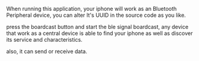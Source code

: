 When running this application, your iphone will work as an Bluetooth Peripheral device, you can alter It's UUID in the source code as you like.

press the boardcast button and start the ble signal boardcast, any device that work as a central device is able to find your iphone as well as discover its service and characteristics.

also, it can send or receive data.
